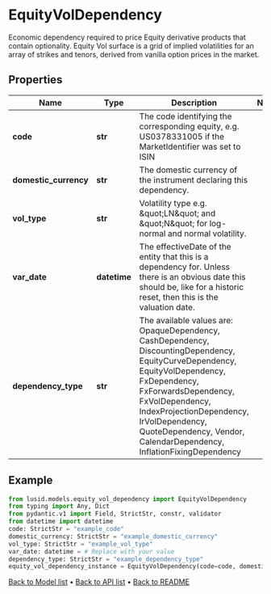 # EquityVolDependency

Economic dependency required to price Equity derivative products that contain optionality. Equity Vol surface is a grid of implied volatilities for an array of strikes and tenors, derived from vanilla option prices in the market.
## Properties
Name | Type | Description | Notes
------------ | ------------- | ------------- | -------------
**code** | **str** | The code identifying the corresponding equity, e.g. US0378331005 if the MarketIdentifier was set to ISIN | 
**domestic_currency** | **str** | The domestic currency of the instrument declaring this dependency. | 
**vol_type** | **str** | Volatility type e.g. \&quot;LN\&quot; and \&quot;N\&quot; for log-normal and normal volatility. | 
**var_date** | **datetime** | The effectiveDate of the entity that this is a dependency for. Unless there is an obvious date this should be, like for a historic reset, then this is the valuation date. | 
**dependency_type** | **str** | The available values are: OpaqueDependency, CashDependency, DiscountingDependency, EquityCurveDependency, EquityVolDependency, FxDependency, FxForwardsDependency, FxVolDependency, IndexProjectionDependency, IrVolDependency, QuoteDependency, Vendor, CalendarDependency, InflationFixingDependency | 
## Example

```python
from lusid.models.equity_vol_dependency import EquityVolDependency
from typing import Any, Dict
from pydantic.v1 import Field, StrictStr, constr, validator
from datetime import datetime
code: StrictStr = "example_code"
domestic_currency: StrictStr = "example_domestic_currency"
vol_type: StrictStr = "example_vol_type"
var_date: datetime = # Replace with your value
dependency_type: StrictStr = "example_dependency_type"
equity_vol_dependency_instance = EquityVolDependency(code=code, domestic_currency=domestic_currency, vol_type=vol_type, var_date=var_date, dependency_type=dependency_type)

```

[Back to Model list](../README.md#documentation-for-models) &#8226; [Back to API list](../README.md#documentation-for-api-endpoints) &#8226; [Back to README](../README.md)

